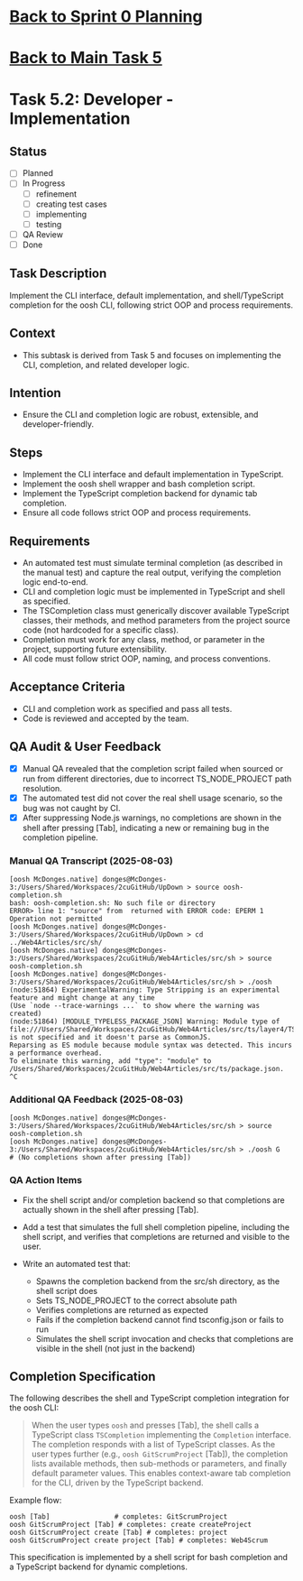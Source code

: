 # [Back to Sprint 0 Planning](./planning.md)
# [Back to Main Task 5](./task-5-template-new-subproject.md)

# Task 5.2: Developer - Implementation

## Status
- [ ] Planned
- [ ] In Progress
  - [ ] refinement
  - [ ] creating test cases
  - [ ] implementing
  - [ ] testing
- [ ] QA Review
- [ ] Done

## Task Description
Implement the CLI interface, default implementation, and shell/TypeScript completion for the oosh CLI, following strict OOP and process requirements.

## Context
- This subtask is derived from Task 5 and focuses on implementing the CLI, completion, and related developer logic.

## Intention
- Ensure the CLI and completion logic are robust, extensible, and developer-friendly.

## Steps
- Implement the CLI interface and default implementation in TypeScript.
- Implement the oosh shell wrapper and bash completion script.
- Implement the TypeScript completion backend for dynamic tab completion.
- Ensure all code follows strict OOP and process requirements.

## Requirements
- An automated test must simulate terminal completion (as described in the manual test) and capture the real output, verifying the completion logic end-to-end.
- CLI and completion logic must be implemented in TypeScript and shell as specified.
- The TSCompletion class must generically discover available TypeScript classes, their methods, and method parameters from the project source code (not hardcoded for a specific class).
- Completion must work for any class, method, or parameter in the project, supporting future extensibility.
- All code must follow strict OOP, naming, and process conventions.

## Acceptance Criteria
- CLI and completion work as specified and pass all tests.
- Code is reviewed and accepted by the team.

## QA Audit & User Feedback
- [x] Manual QA revealed that the completion script failed when sourced or run from different directories, due to incorrect TS_NODE_PROJECT path resolution.
- [x] The automated test did not cover the real shell usage scenario, so the bug was not caught by CI.
- [x] After suppressing Node.js warnings, no completions are shown in the shell after pressing [Tab], indicating a new or remaining bug in the completion pipeline.

### Manual QA Transcript (2025-08-03)
```
[oosh McDonges.native] donges@McDonges-3:/Users/Shared/Workspaces/2cuGitHub/UpDown > source oosh-completion.sh 
bash: oosh-completion.sh: No such file or directory
ERROR> line 1: "source" from  returned with ERROR code: EPERM 1 Operation not permitted
[oosh McDonges.native] donges@McDonges-3:/Users/Shared/Workspaces/2cuGitHub/UpDown > cd ../Web4Articles/src/sh/
[oosh McDonges.native] donges@McDonges-3:/Users/Shared/Workspaces/2cuGitHub/Web4Articles/src/sh > source oosh-completion.sh 
[oosh McDonges.native] donges@McDonges-3:/Users/Shared/Workspaces/2cuGitHub/Web4Articles/src/sh > ./oosh (node:51864) ExperimentalWarning: Type Stripping is an experimental feature and might change at any time
(Use `node --trace-warnings ...` to show where the warning was created)
(node:51864) [MODULE_TYPELESS_PACKAGE_JSON] Warning: Module type of file:///Users/Shared/Workspaces/2cuGitHub/Web4Articles/src/ts/layer4/TSCompletion.ts is not specified and it doesn't parse as CommonJS.
Reparsing as ES module because module syntax was detected. This incurs a performance overhead.
To eliminate this warning, add "type": "module" to /Users/Shared/Workspaces/2cuGitHub/Web4Articles/src/ts/package.json.
^C
```

### Additional QA Feedback (2025-08-03)
```
[oosh McDonges.native] donges@McDonges-3:/Users/Shared/Workspaces/2cuGitHub/Web4Articles/src/sh > source oosh-completion.sh 
[oosh McDonges.native] donges@McDonges-3:/Users/Shared/Workspaces/2cuGitHub/Web4Articles/src/sh > ./oosh G
# (No completions shown after pressing [Tab])
```

### QA Action Items
- Fix the shell script and/or completion backend so that completions are actually shown in the shell after pressing [Tab].
- Add a test that simulates the full shell completion pipeline, including the shell script, and verifies that completions are returned and visible to the user.

- Write an automated test that:
  - Spawns the completion backend from the src/sh directory, as the shell script does
  - Sets TS_NODE_PROJECT to the correct absolute path
  - Verifies completions are returned as expected
  - Fails if the completion backend cannot find tsconfig.json or fails to run
  - Simulates the shell script invocation and checks that completions are visible in the shell (not just in the backend)

## Completion Specification

The following describes the shell and TypeScript completion integration for the oosh CLI:

> When the user types `oosh` and presses [Tab], the shell calls a TypeScript class `TSCompletion` implementing the `Completion` interface. The completion responds with a list of TypeScript classes. As the user types further (e.g., `oosh GitScrumProject` [Tab]), the completion lists available methods, then sub-methods or parameters, and finally default parameter values. This enables context-aware tab completion for the CLI, driven by the TypeScript backend.

Example flow:

```
oosh [Tab]                # completes: GitScrumProject
oosh GitScrumProject [Tab] # completes: create createProject
oosh GitScrumProject create [Tab] # completes: project
oosh GitScrumProject create project [Tab] # completes: Web4Scrum
```

This specification is implemented by a shell script for bash completion and a TypeScript backend for dynamic completions.

